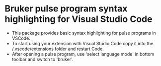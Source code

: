 # Bruker pulse program syntax highlighting for Visual Studio Code

- This package provides basic syntax highlighting for pulse programs in VSCode. 
- To start using your extension with Visual Studio Code copy it into the <user home>/.vscode/extensions folder and restart Code.
- After opening a pulse program, use 'select language mode' in bottom toolbar and switch to 'bruker'.


